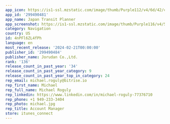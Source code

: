 ```yaml
---
app_icon: https://is1-ssl.mzstatic.com/image/thumb/Purple112/v4/6d/42/c9/6d42c999-ab53-c761-94d1-55c47af4a8b3/AppIcon-0-0-1x_U007emarketing-0-7-0-85-220.png/1024x1024bb.png
app_id: '299490481'
app_name: Japan Transit Planner
app_screenshot: https://is1-ssl.mzstatic.com/image/thumb/Purple116/v4/5a/5f/d5/5a5fd5e6-b4fa-c7a7-ada6-47f69e3dbf18/00b52c1f-3438-4c2a-8f67-7285147c498d_iPhone_2688_1242_en.png/2688x1242bb.png
category: Navigation
country: US
id: 4nPFl6ZL4fPh
language: en
most_recent_release: '2024-02-21T00:00:00'
publisher_id: '299490484'
publisher_name: Jorudan Co.,Ltd.
rank: '136'
release_count_in_past_year: '34'
release_count_in_past_year_category: 9
release_count_in_past_year_top_in_category: 24
rep_email: michael.roguly@bitrise.io
rep_first_name: Michael
rep_full_name: Michael Roguly
rep_linkedin: https://www.linkedin.com/in/michael-roguly-77376710
rep_phone: +1 949-233-3404
rep_photo: michael.jpg
rep_title: Account Manager
store: itunes_connect
---
```

